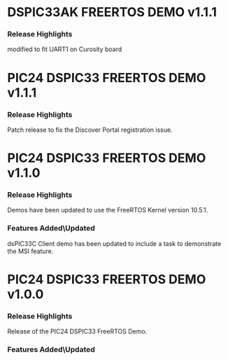 # DSPIC33AK FREERTOS DEMO v1.1.1
### Release Highlights
modified to fit UART1 on Curosity board

# PIC24 DSPIC33 FREERTOS DEMO v1.1.1
### Release Highlights

Patch release to fix the Discover Portal registration issue.

# PIC24 DSPIC33 FREERTOS DEMO v1.1.0
### Release Highlights

Demos have been updated to use the FreeRTOS Kernel version 10.5.1.


### Features Added\Updated
dsPIC33C Client demo has been updated to include a task to demonstrate the MSI feature.

# PIC24 DSPIC33 FREERTOS DEMO v1.0.0
### Release Highlights

Release of the PIC24 DSPIC33 FreeRTOS  Demo.


### Features Added\Updated



